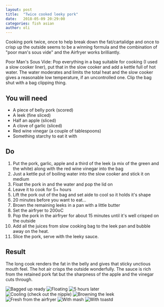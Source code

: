 ```yaml
---
layout: post
title:  "Twice cooked leeky pork"
date:   2018-05-09 20:29:00
categories: fish asian 
author: oli
---
```


Cooking pork twice, once to help break down the fat/cartalidge and once to crisp up the outside seems to be a winning formula and the combination of "poor man's sous vide" and the Airfryer works brilliantly.

Poor Man's Sous Vide: Pop everything in a bag suitable for cooking (I used a slow cooker liner), put that in the slow cooker and add a kettle full of hot water.  The water moderates and limits the total heat and the slow cooker gives a reasonable low temperature, if an uncontrolled one.  Clip the bag shut with a bag clipping thing.

## You will need

* A piece of belly pork (scored)
* A leek (fine sliced)
* Half an apple (sliced)
* A clove of garlic (sliced)
* Red wine vinegar (a couple of tablespoons)
* Something starchy to eat it with

## Do

1. Put the pork, garlic, apple and a third of the leek (a mix of the green and the white) along with the red wine vinegar into the bag
2. Just a kettle put of boiling water into the slow cooker and stick it on medium
3. Float the pork in and the water and pop the lid on
4. Leave it to cook for 5+ hours
5. Lift the pork out of the bag and set aide to cool so it holds it's shape
6. 20 minutes before you want to eat...
7. Brown the remaining leeks in a pan with a little butter
8. Set the airfryer to 200oC
9. Pop the pork in the airfryer for about 15 minutes until it's well crisped on the outside
10. Add all the juices from slow cooking bag to the leek pan and bubble away on the heat.
11. Slice the pork, serve with the leeky sauce.


## Result

The long cook renders the fat in the belly and gives that sticky unctious mouth feel.  The hot air crisps the outside wonderfully.  The sauce is rich from the retained pork fat but the sharpness of the apple and the vinegar cuts through. 

![Bagged up ready](/images/twice-cooked-leeky-pork/twice-cooked-leeky-pork-00.jpg)
![Floating](/images/twice-cooked-leeky-pork/twice-cooked-leeky-pork-01.jpg)
![5 hours later](/images/twice-cooked-leeky-pork/twice-cooked-leeky-pork-02.jpg)
![Cooling (check out the nipple)](/images/twice-cooked-leeky-pork/twice-cooked-leeky-pork-03.jpg)
![Browning the leek](/images/twice-cooked-leeky-pork/twice-cooked-leeky-pork-04.jpg)
![Fresh from the airfryer](/images/twice-cooked-leeky-pork/twice-cooked-leeky-pork-05.jpg)
![With mash](/images/twice-cooked-leeky-pork/twice-cooked-leeky-pork-06.jpg)
![With toastd](/images/twice-cooked-leeky-pork/twice-cooked-leeky-pork-07.jpg)
